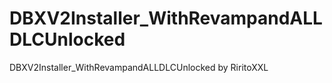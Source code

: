 # DBXV2Installer_WithRevampandALLDLCUnlocked
DBXV2Installer_WithRevampandALLDLCUnlocked by RiritoXXL
